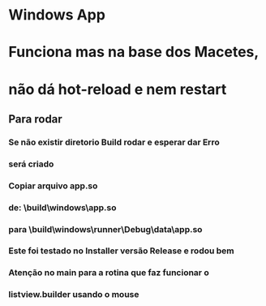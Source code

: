 # Windows App 

# Funciona mas na base dos Macetes,
# não dá hot-reload e nem restart

## Para rodar

### Se não existir diretorio Build rodar e esperar dar Erro
### será criado

### Copiar arquivo app.so

### de: \build\windows\app.so
### para \build\windows\runner\Debug\data\app.so

### Este foi testado no Installer versão Release e rodou bem
### Atenção no main para a rotina que faz funcionar o 
### listview.builder usando o mouse
